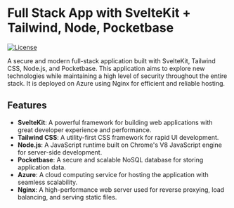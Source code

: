 # Full Stack App with SvelteKit + Tailwind, Node, Pocketbase

[![License](https://img.shields.io/badge/license-MIT-blue.svg)](https://opensource.org/licenses/MIT)

A secure and modern full-stack application built with SvelteKit, Tailwind CSS, Node.js, and Pocketbase. This application aims to explore new technologies while maintaining a high level of security throughout the entire stack. It is deployed on Azure using Nginx for efficient and reliable hosting.

## Features

- **SvelteKit**: A powerful framework for building web applications with great developer experience and performance.
- **Tailwind CSS**: A utility-first CSS framework for rapid UI development.
- **Node.js**: A JavaScript runtime built on Chrome's V8 JavaScript engine for server-side development.
- **Pocketbase**: A secure and scalable NoSQL database for storing application data.
- **Azure**: A cloud computing service for hosting the application with seamless scalability.
- **Nginx**: A high-performance web server used for reverse proxying, load balancing, and serving static files.
